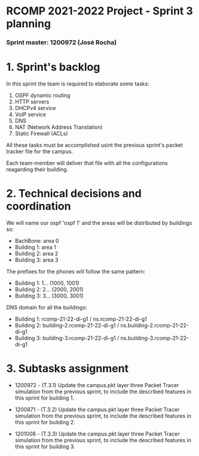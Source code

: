 RCOMP 2021-2022 Project - Sprint 3 planning
===========================================
### Sprint master: 1200972 (José Rocha) ###

# 1. Sprint's backlog #

In this sprint the team is required to elaborate some tasks:
1. OSPF dynamic routing
2. HTTP servers
3. DHCPv4 service
4. VoIP service
5. DNS
6. NAT (Network Address Translation)
7. Static Firewall (ACLs)

All these tasks must be accomplished usint the previous sprint's packet tracker file for the campus.

Each team-member will deliver that file with all the configurations reagarding their building.

# 2. Technical decisions and coordination #

We will name our ospf 'ospf 1' and the areas will be distributed by buildings so:
- BachBone:   area 0
- Building 1: area 1
- Building 2: area 2
- Building 3: area 3


The prefixes for the phones will follow the same pattern:
- Building 1: 1... (1000, 1001)
- Building 2: 2... (2000, 2001)
- Building 3: 3... (3000, 3001)

DNS domain for all the buildings:
- Building 1: rcomp-21-22-di-g1 / ns.rcomp-21-22-di-g1
- Building 2: building-2.rcomp-21-22-di-g1 / ns.building-2.rcomp-21-22-di-g1
- Building 3: building-3.rcomp-21-22-di-g1 / ns.building-3.rcomp-21-22-di-g1


# 3. Subtasks assignment #

* 1200972 - (T.3.1) Update the campus.pkt layer three Packet Tracer simulation from the previous sprint, to include the described features in this sprint for building 1.

* 1200871 - (T.3.2) Update the campus.pkt layer three Packet Tracer simulation from the previous sprint, to include the described features in this sprint for building 2.

* 1201008 - (T.3.3) Update the campus.pkt layer three Packet Tracer simulation from the previous sprint, to include the described features in this sprint for building 3.


